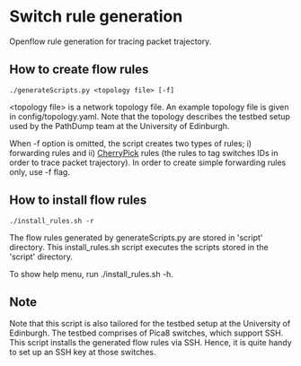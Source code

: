 # Switch rule generation

Openflow rule generation for tracing packet trajectory.

## How to create flow rules

```
./generateScripts.py <topology file> [-f]
```

\<topology file\> is a network topology file. An example topology file is given
in config/topology.yaml. Note that the topology describes the testbed setup used
by the PathDump team at the University of Edinburgh.

When -f option is omitted, the script creates two types of rules; i) forwarding
rules and ii) [CherryPick](http://dl.acm.org/citation.cfm?id=2775066) rules (the
rules to tag switches IDs in order to trace packet trajectory). In order to
create simple forwarding rules only, use -f flag.


## How to install flow rules

```
./install_rules.sh -r
```

The flow rules generated by generateScripts.py are stored in 'script' directory.
This install_rules.sh script executes the scripts stored in the 'script'
directory.

To show help menu, run ./install_rules.sh -h.


## Note

Note that this script is also tailored for the testbed setup at the University
of Edinburgh. The testbed comprises of Pica8 switches, which support SSH. This
script installs the generated flow rules via SSH. Hence, it is quite handy to
set up an SSH key at those switches.
